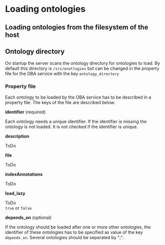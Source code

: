 # Loading ontologies

## Loading ontologies from the filesystem of the host

## Ontology directory

On startup the server scans the ontology directory for
ontologies to load. By default this directory is
```/srv/onotlogies``` but can be changed in the property
file for the OBA service with the key ```ontology_directory```

### Property file

Each ontology to be loaded by the OBA service has to be
described in a property file. The keys of the file are
described below.


**identifier** (required)

Each ontology needs a unique identifier. If the identifier
is missing the ontology is not loaded. It is not checked
if the identifier is unique.

**description**

ToDo


**file**

ToDo

**indexAnnotations**

ToDo


**load_lazy**

ToDo  
```true``` or ```false```


**depends_on** (optional)

If the ontology should be loaded after one or more other ontologies,
the identifier of these ontologies has to be specified as value of
the key ```depends_on```. Several ontologies should be seperated by
";". 

